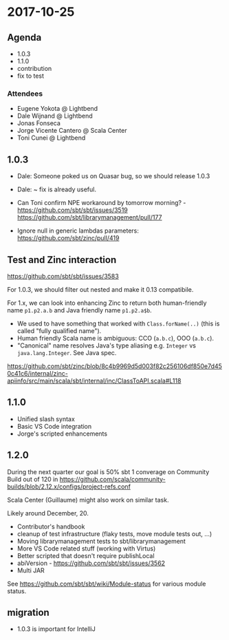 # 2017-10-25

## Agenda

- 1.0.3
- 1.1.0
- contribution
- fix to test

### Attendees

- Eugene Yokota @ Lightbend
- Dale Wijnand @ Lightbend
- Jonas Fonseca
- Jorge Vicente Cantero @ Scala Center
- Toni Cunei @ Lightbend

## 1.0.3

- Dale: Someone poked us on Quasar bug, so we should release 1.0.3
- Dale: ~ fix is already useful.
- Can Toni confirm NPE workaround by tomorrow morning? - https://github.com/sbt/sbt/issues/3519 https://github.com/sbt/librarymanagement/pull/177

- Ignore null in generic lambdas parameters: https://github.com/sbt/zinc/pull/419

## Test and Zinc interaction

https://github.com/sbt/sbt/issues/3583

For 1.0.3, we should filter out nested and make it 0.13 compatibile.

For 1.x, we can look into enhancing Zinc to return both human-friendly name `p1.p2.a.b` and Java friendly name `p1.p2.a$b`.

- We used to have something that worked with `Class.forName(..)` (this is called "fully qualified name").
- Human friendly Scala name is ambiguous: CCO (`a.b.c`), OOO (`a.b.c`).
- "Canonical" name resolves Java's type aliasing e.g. `Integer` vs `java.lang.Integer`. See Java spec.

https://github.com/sbt/zinc/blob/8c4b9969d5d003f82c256106df850e7d450c41c6/internal/zinc-apiinfo/src/main/scala/sbt/internal/inc/ClassToAPI.scala#L118

## 1.1.0

- Unified slash syntax
- Basic VS Code integration
- Jorge's scripted enhancements

## 1.2.0

During the next quarter our goal is 50% sbt 1 converage on Community Build out of 120 in https://github.com/scala/community-builds/blob/2.12.x/configs/project-refs.conf

Scala Center (Guillaume) might also work on similar task.

Likely around December, 20.

- Contributor's handbook
- cleanup of test infrastructure (flaky tests, move module tests out, ...)
- Moving librarymanagement tests to sbt/librarymanagement
- More VS Code related stuff (working with Virtus)
- Better scripted that doesn't require publishLocal
- abiVersion - https://github.com/sbt/sbt/issues/3562
- Multi JAR

See https://github.com/sbt/sbt/wiki/Module-status for various module status.

## migration

- 1.0.3 is important for IntelliJ
